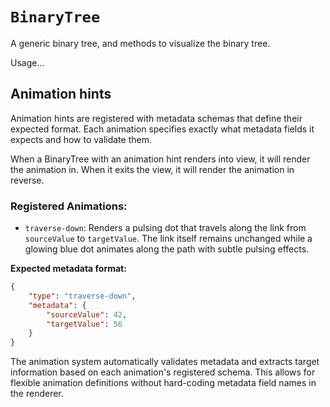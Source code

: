 # `BinaryTree`

A generic binary tree, and methods to visualize the binary tree.

Usage...

## Animation hints

Animation hints are registered with metadata schemas that define their expected format.
Each animation specifies exactly what metadata fields it expects and how to validate them.

When a BinaryTree with an animation hint renders into view, it will render the animation in.
When it exits the view, it will render the animation in reverse.

### Registered Animations:

* `traverse-down`: Renders a pulsing dot that travels along the link from `sourceValue` to `targetValue`. The link itself remains unchanged while a glowing blue dot animates along the path with subtle pulsing effects.

**Expected metadata format:**
```json
{
    "type": "traverse-down",
    "metadata": {
        "sourceValue": 42,
        "targetValue": 56
    }
}
```

The animation system automatically validates metadata and extracts target information based on each animation's registered schema. This allows for flexible animation definitions without hard-coding metadata field names in the renderer.
